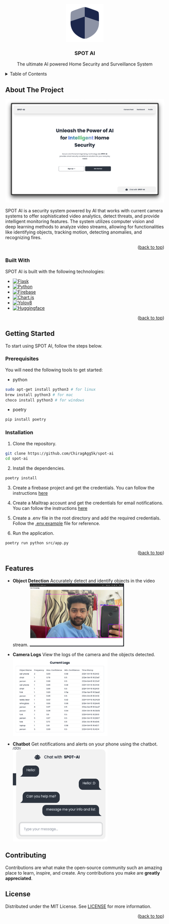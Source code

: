 <br />
<div align="center">
  <a href="https://github.com/othneildrew/Best-README-Template">
    <img src="assets/logo.svg" alt="Logo" width="120" height="120">
  </a>

  <h3 align="center">SPOT AI</h3>

  <p align="center">
    The ultimate AI powered Home Security and Surveillance System
  </p>
</div>

<details>
  <summary>Table of Contents</summary>
  <ol>
    <li><a href="#about-the-project">About The Project</a></li>
    <li><a href="#built-with">Built With</a></li>
    <li><a href="#getting-started">Getting Started</a></li>
    <li><a href="#prerequisites">Prerequisites</a></li>
    <li><a href="#installation">Installation</a></li>
  </ol>
</details>

## About The Project

![Thumbnail](assets/thumbnail.png)

SPOT AI is a security system powered by AI that works with current camera systems to offer sophisticated video analytics, detect threats, and provide intelligent monitoring features. The system utilizes computer vision and deep learning methods to analyze video streams, allowing for functionalities like identifying objects, tracking motion, detecting anomalies, and recognizing fires.

<p align="right">(<a href="#readme-top">back to top</a>)</p>

### Built With

SPOT AI is built with the following technologies:

-   [![Flask][Flask.com]][Flask.com]
-   [![Python][Python.com]][Python.com]
-   [![Firebase][Firebase.com]][Firebase.com]
-   [![Chart.js][Chart.js]][Chart.js]
-   [![Yolov8][Yolov8]][Yolov8]
-   [![Huggingface][Huggingface]][Huggingface]

<p align="right">(<a href="#readme-top">back to top</a>)</p>

## Getting Started

To start using SPOT AI, follow the steps below.

### Prerequisites

You will need the following tools to get started:

-   python

```sh
sudo apt-get install python3 # for linux
brew install python3 # for mac
choco install python3 # for windows
```

-   poetry

```sh
pip install poetry
```

### Installation

1. Clone the repository.

```sh
git clone https://github.com/ChiragAgg5k/spot-ai
cd spot-ai
```

2. Install the dependencies.

```sh
poetry install
```

3. Create a firebase project and get the credentials. You can follow the instructions [here](https://firebase.google.com/docs/web/setup)

4. Create a Mailtrap account and get the credentials for email notifications. You can follow the instructions [here](https://mailtrap.io/)
5. Create a .env file in the root directory and add the required credentials. Follow the [.env.example](.env.example) file for reference.

6. Run the application.

```sh
poetry run python src/app.py
```

<p align="right">(<a href="#readme-top">back to top</a>)</p>

[Flask.com]: https://img.shields.io/badge/Flask-000000?style=for-the-badge&logo=flask&logoColor=white
[Python.com]: https://img.shields.io/badge/Python-3776AB?style=for-the-badge&logo=python&logoColor=white
[Firebase.com]: https://img.shields.io/badge/Firebase-FFCA28?style=for-the-badge&logo=firebase&logoColor=black
[Chart.js]: https://img.shields.io/badge/Chart.js-FF6384?style=for-the-badge&logo=chartdotjs&logoColor=white
[Yolov8]: https://img.shields.io/badge/YOLOv8-000000?style=for-the-badge&logo=python&logoColor=white
[Huggingface]: https://img.shields.io/badge/Hugging%20Face-000000?style=for-the-badge&logo=huggingface&logoColor=yellow

## Features

-   **Object Detection**
    Accurately detect and identify objects in the video stream.
    <img src="assets/object_detection.png" alt="Object Detection" width="300" height="200">

-   **Camera Logs**
    View the logs of the camera and the objects detected.
    <img src="assets/logs.png" alt="Camera Logs" width="300" height="250">

-   **Chatbot**
    Get notifications and alerts on your phone using the chatbot.
    <img src="assets/chatbot.png" alt="Chatbot" width="300" height="300">

## Contributing

Contributions are what make the open-source community such an amazing place to learn, inspire, and create. Any contributions you make are **greatly appreciated**.

## License

Distributed under the MIT License. See [LICENSE](LICENSE.txt) for more information.

<p align="right">(<a href="#readme-top">back to top</a>)</p>
